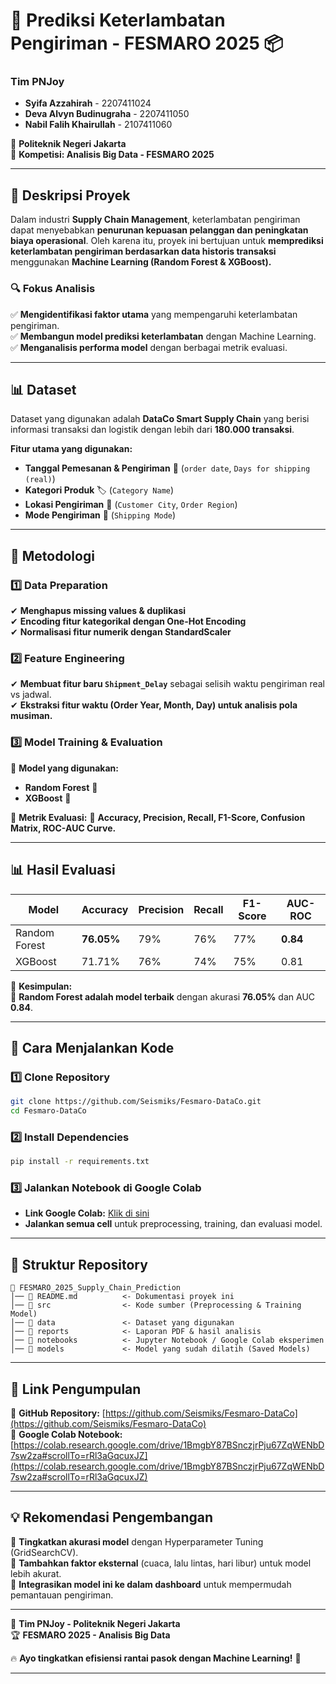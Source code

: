 # 🚀 Prediksi Keterlambatan Pengiriman - FESMARO 2025 📦

### **Tim PNJoy**
- **Syifa Azzahirah** - 2207411024  
- **Deva Alvyn Budinugraha** - 2207411050  
- **Nabil Falih Khairullah** - 2107411060  

📍 **Politeknik Negeri Jakarta**  
📅 **Kompetisi: Analisis Big Data - FESMARO 2025**

---

## 📌 Deskripsi Proyek
Dalam industri **Supply Chain Management**, keterlambatan pengiriman dapat menyebabkan **penurunan kepuasan pelanggan dan peningkatan biaya operasional**. Oleh karena itu, proyek ini bertujuan untuk **memprediksi keterlambatan pengiriman berdasarkan data historis transaksi** menggunakan **Machine Learning (Random Forest & XGBoost).**  

### 🔍 Fokus Analisis
✅ **Mengidentifikasi faktor utama** yang mempengaruhi keterlambatan pengiriman.  
✅ **Membangun model prediksi keterlambatan** dengan Machine Learning.  
✅ **Menganalisis performa model** dengan berbagai metrik evaluasi.  

---

## 📊 Dataset
Dataset yang digunakan adalah **DataCo Smart Supply Chain** yang berisi informasi transaksi dan logistik dengan lebih dari **180.000 transaksi**.  

**Fitur utama yang digunakan:**
- **Tanggal Pemesanan & Pengiriman** 📅 (`order date`, `Days for shipping (real)`)
- **Kategori Produk** 🏷️ (`Category Name`)
- **Lokasi Pengiriman** 📍 (`Customer City`, `Order Region`)
- **Mode Pengiriman** 🚚 (`Shipping Mode`)

---

## 📖 Metodologi
### 1️⃣ Data Preparation
✔ **Menghapus missing values & duplikasi**  
✔ **Encoding fitur kategorikal dengan One-Hot Encoding**  
✔ **Normalisasi fitur numerik dengan StandardScaler**  

### 2️⃣ Feature Engineering
✔ **Membuat fitur baru `Shipment_Delay`** sebagai selisih waktu pengiriman real vs jadwal.  
✔ **Ekstraksi fitur waktu (Order Year, Month, Day) untuk analisis pola musiman.**  

### 3️⃣ Model Training & Evaluation
🔹 **Model yang digunakan:**
- **Random Forest** 🌲  
- **XGBoost** 🚀  

🔹 **Metrik Evaluasi:**
📌 **Accuracy, Precision, Recall, F1-Score, Confusion Matrix, ROC-AUC Curve.**  

---

## 📊 Hasil Evaluasi
| Model          | Accuracy | Precision | Recall | F1-Score | AUC-ROC |
|---------------|----------|-----------|--------|----------|---------|
| Random Forest | **76.05%** | 79%       | 76%    | 77%      | **0.84** |
| XGBoost       | 71.71%   | 76%       | 74%    | 75%      | 0.81    |

📢 **Kesimpulan:**  
🎯 **Random Forest adalah model terbaik** dengan akurasi **76.05%** dan AUC **0.84**.  

---

## 📌 Cara Menjalankan Kode
### 1️⃣ Clone Repository
```bash
git clone https://github.com/Seismiks/Fesmaro-DataCo.git
cd Fesmaro-DataCo
```

### 2️⃣ Install Dependencies
```bash
pip install -r requirements.txt
```

### 3️⃣ Jalankan Notebook di Google Colab
- **Link Google Colab:** [Klik di sini](https://colab.research.google.com/drive/1BmgbY87BSnczjrPju67ZqWENbD7sw2za#scrollTo=rRl3aGqcuxJZ)
- **Jalankan semua cell** untuk preprocessing, training, dan evaluasi model.

---

## 📌 Struktur Repository
```
📂 FESMARO_2025_Supply_Chain_Prediction
│── 📜 README.md          <- Dokumentasi proyek ini
│── 📂 src                <- Kode sumber (Preprocessing & Training Model)
│── 📂 data               <- Dataset yang digunakan
│── 📂 reports            <- Laporan PDF & hasil analisis
│── 📂 notebooks          <- Jupyter Notebook / Google Colab eksperimen
│── 📂 models             <- Model yang sudah dilatih (Saved Models)
```

---

## 🔗 Link Pengumpulan
📌 **GitHub Repository:** [https://github.com/Seismiks/Fesmaro-DataCo](https://github.com/Seismiks/Fesmaro-DataCo)  
📌 **Google Colab Notebook:** [https://colab.research.google.com/drive/1BmgbY87BSnczjrPju67ZqWENbD7sw2za#scrollTo=rRl3aGqcuxJZ](https://colab.research.google.com/drive/1BmgbY87BSnczjrPju67ZqWENbD7sw2za#scrollTo=rRl3aGqcuxJZ)  

---

## 💡 Rekomendasi Pengembangan
🚀 **Tingkatkan akurasi model** dengan Hyperparameter Tuning (GridSearchCV).  
🚀 **Tambahkan faktor eksternal** (cuaca, lalu lintas, hari libur) untuk model lebih akurat.  
🚀 **Integrasikan model ini ke dalam dashboard** untuk mempermudah pemantauan pengiriman.  


---

🎯 **Tim PNJoy - Politeknik Negeri Jakarta**  
🏆 **FESMARO 2025 - Analisis Big Data**  

🔥 **Ayo tingkatkan efisiensi rantai pasok dengan Machine Learning!** 🚀  

---
